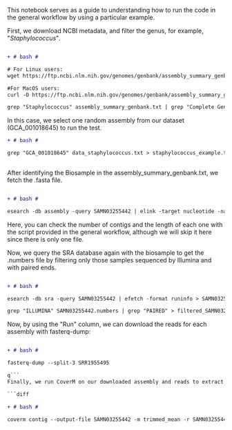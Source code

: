 This notebook serves as a guide to understanding how to run the code in the general workflow by using a particular example. 

First, we download NCBI metadata, and filter the genus, for example, "_Staphylococcus_". 

```diff

+ # bash #

# For Linux users:
wget https://ftp.ncbi.nlm.nih.gov/genomes/genbank/assembly_summary_genbank.txt

#For MacOS users:
curl -O https://ftp.ncbi.nlm.nih.gov/genomes/genbank/assembly_summary_genbank.txt

grep "Staphylococcus" assembly_summary_genbank.txt | grep "Complete Genome" > data_staphylococcus.txt

```
In this case, we select one random assembly from our dataset (GCA_001018645) to run the test. 

```diff
+ # bash #

grep "GCA_001018645" data_staphylococcus.txt > staphylococcus_example.txt
 
```
After identifying the Biosample in the assembly_summary_genbank.txt, we fetch the .fasta file.

```diff

+ # bash #

esearch -db assembly -query SAMN03255442 | elink -target nucleotide -name assembly_nuccore_refseq | efetch -format fasta > SAMN03255442.fasta

 ```
Here, you can check the number of contigs and the length of each one with the script provided in the general workflow, although we will skip it here since there is only one file. 

Now, we query the SRA database again with the biosample to get the .numbers file by filtering only those samples sequenced by Illumina and with paired ends. 

```diff

+ # bash #

esearch -db sra -query SAMN03255442 | efetch -format runinfo > SAMN03255442.numbers

grep "ILLUMINA" SAMN03255442.numbers | grep "PAIRED" > filtered_SAMN03255442.numbers

```
Now, by using the "Run" column, we can download the reads for each assembly with fasterq-dump:

```diff

+ # bash #

fasterq-dump --split-3 SRR1955495

q```
Finally, we run CoverM on our downloaded assembly and reads to extract the coverage and to calculate the plasmid copy number. 

```diff

+ # bash #

coverm contig --output-file SAMN03255442 -m trimmed_mean -r SAMN03255442.fasta -1 SRR1955495_1.fastq -2 SRR1955495_2.fastq

```

